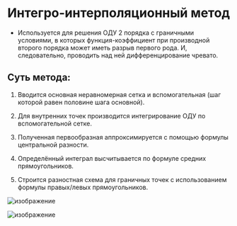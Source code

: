 # Интегро-интерполяционный метод  

- Используется для решения ОДУ 2 порядка с граничными условиями, в которых функция-коэффициент при производной второго порядка может иметь разрыв первого рода. И, следовательно, проводить над ней дифференцирование чревато.  

## Суть метода:  

1. Вводится основная неравномерная сетка и вспомогательная (шаг которой равен половине шага основной).  
   
2. Для внутренних точек производится интегрирование ОДУ по вспомогательной сетке.  

3. Полученная первообразная аппроксимируется с помощью формулы центральной разности.  

4. Определённый интеграл высчитывается по формуле средних прямоугольников.  

5. Строится разностная схема для граничных точек с использованием формулы правых/левых прямоугольников.

![изображение](https://github.com/user-attachments/assets/44a8ec0b-94ff-477d-94da-c4e7dbc7fcaf)


![изображение](https://github.com/user-attachments/assets/c9698ec4-c2c6-4b97-bd48-6fe58289b42c)
